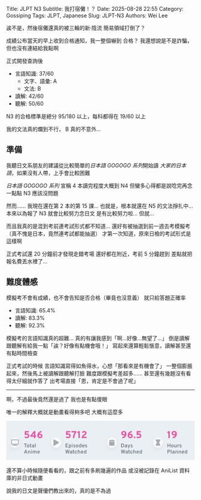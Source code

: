 Title: JLPT N3
Subtitle: 我打宿儺！？
Date: 2025-08-28 22:55
Category: Gossiping
Tags: JLPT, Japanese
Slug: JLPT-N3
Authors: Wei Lee

誒不是，然後宿儺還真的被三輪的新·陰流 簡易領域打倒了？

<!--more-->

成績公布當天的早上收到合格通知，我一整個嚇到
合格？
我還想說是不是詐騙，但也沒有連結給我點啊

正式開發查詢後

* 言語知識: 37/60
    * 文字、語彙: A
    * 文法: B
* 讀解: 42/60
* 聽解: 50/60

N3 的合格標準是總分 95/180 以上，每科都得在 19/60 以上

我的文法真的爛到不行， B 真的不意外...

## 準備
我聽日文系朋友的建議從比較簡單的*日本語 GOGOGO 系列*開始讀
*大家的日本語*，如果沒有人帶，上手會比較困難

*日本語 GOGOGO 系列* 宣稱 4 本讀完程度大概到 N4
但蠻多心得都是說唸完再念一點點 N3 應該沒問題

然而......
我現在還在第 2 本的第 15 課...
也就是，根本就還在 N5 的文法掙扎中...
本來以為報了 N3 就會比較努力念日文
是有比較努力啦...
但就...

而且我真的是混到考前連考試形式都不知道...
還好有被抽選到前一週去考模擬考
（真不愧是日本，竟然連考試都能抽選）
才第一次知道，原來日檢的考試形式是這樣啊

正式考試還 20 分鐘前才發現走錯考場
還好都在附近，考前 5 分鐘趕到
差點就把報名費丟水裡了...

## 難度體感
模擬考不會有成績，也不會告知是否合格（畢竟也沒意義）
就只給答題正確率

* 言語知識: 65.4%
* 讀解: 83.3%
* 聽解: 92.3%

模擬考的言語知識真的超難...
真的有讓我感到「啊...好像...無望了...」
倒是讀解跟聽解有給我一點「誒？好像有點機會哦！」
寫起來還算輕鬆愜意，讀解甚至還有點時間檢查

正式考試的時候
言語知識寫得如魚得水，心想「那看來是有機會了」
一整個膨脹起來，然後馬上被讀解跟聽解打臉
難度跟模擬考差超多......
甚至還有幾題沒有看得太仔細就作答了
出考場直接「恩，肯定是不會過了呢」

---

啊，不過最後竟然還是過了
我也是有點傻眼

唯一的解釋大概就是動畫看得夠多吧
大概有這麼多

![anilist](/images/posts-image/2025-jlpt-n3/anilist.jpg)

還不算小時候隨便看看的，跟之前有多刷幾遍的作品
或沒被記錄在 AniList 資料庫的非日式動畫

說我的日文是聲優們教出來的，真的是不為過
